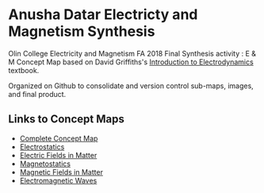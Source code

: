 # Anusha Datar Electricty and Magnetism Synthesis
Olin College Electricity and Magnetism FA 2018 Final Synthesis activity : E &amp; M Concept Map based on David Griffiths's [Introduction to Electrodynamics](https://www.amazon.com/Introduction-Electrodynamics-David-J-Griffiths/dp/1108420419) textbook.

Organized on Github to consolidate and version control sub-maps, images, and final product.

## Links to Concept Maps
* [Complete Concept Map](https://anushadatar.github.io/electricity-and-magnetism-synthesis/complete-map.html)
* [Electrostatics](https://anushadatar.github.io/electricity-and-magnetism-synthesis/maps/Electrostatics.html)
* [Electric Fields in Matter](https://github.com/anushadatar/electricity-and-magnetism-synthesis/blob/master/maps/EM_Matter.html)
* [Magnetostatics](https://anushadatar.github.io/electricity-and-magnetism-synthesis/maps/Magnetostatics.html)
* [Magnetic Fields in Matter](https://anushadatar.github.io/electricity-and-magnetism-synthesis/maps/MagneticFieldsinMatter.html)
* [Electromagnetic Waves](https://anushadatar.github.io/electricity-and-magnetism-synthesis/maps/EM_Matter.html)
